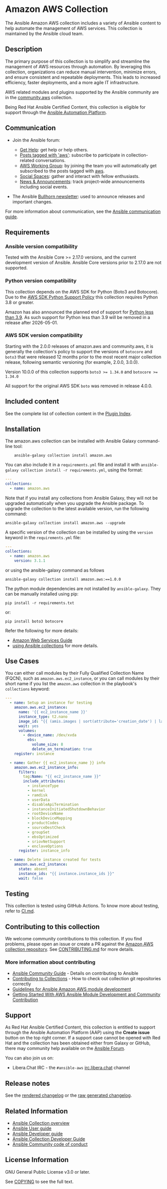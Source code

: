 # Amazon AWS Collection
The Ansible Amazon AWS collection includes a variety of Ansible content to help automate the management of AWS services. This collection is maintained by the Ansible cloud team.

## Description

The primary purpose of this collection is to simplify and streamline the management of AWS resources through automation. By leveraging this collection, organizations can reduce manual intervention, minimize errors, and ensure consistent and repeatable deployments. This leads to increased efficiency, faster deployments, and a more agile IT infrastructure.

AWS related modules and plugins supported by the Ansible community are in the [community.aws](https://github.com/ansible-collections/community.aws/) collection.

Being Red Hat Ansible Certified Content, this collection is eligible for support through the [Ansible Automation Platform](https://www.redhat.com/en/technologies/management/ansible).

## Communication

* Join the Ansible forum:
  * [Get Help](https://forum.ansible.com/c/help/6): get help or help others.
  * [Posts tagged with 'aws'](https://forum.ansible.com/tag/aws): subscribe to participate in collection-related conversations.
  * [AWS Working Group](https://forum.ansible.com/g/AWS): by joining the team you will automatically get subscribed to the posts tagged with [aws](https://forum.ansible.com/tags).
  * [Social Spaces](https://forum.ansible.com/c/chat/4): gather and interact with fellow enthusiasts.
  * [News & Announcements](https://forum.ansible.com/c/news/5): track project-wide announcements including social events.

* The Ansible [Bullhorn newsletter](https://docs.ansible.com/ansible/devel/community/communication.html#the-bullhorn): used to announce releases and important changes.

For more information about communication, see the [Ansible communication guide](https://docs.ansible.com/ansible/devel/community/communication.html).

## Requirements

### Ansible version compatibility

Tested with the Ansible Core >= 2.17.0 versions, and the current development version of Ansible. Ansible Core versions prior to 2.17.0 are not supported.

### Python version compatibility

This collection depends on the AWS SDK for Python (Boto3 and Botocore).  Due to the
[AWS SDK Python Support Policy](https://aws.amazon.com/blogs/developer/python-support-policy-updates-for-aws-sdks-and-tools/)
this collection requires Python 3.8 or greater.

Amazon has also announced the planned end of support for
[Python less than 3.9](https://aws.amazon.com/blogs/developer/python-support-policy-updates-for-aws-sdks-and-tools/).
As such support for Python less than 3.9 will be removed in a release after 2026-05-01.

<!---
### End of Support by Python Versions:

| Python Version | AWS SDK | Collection |
| -------------- | -------- | ---------- |
| 2.7 | July 2021 | Release 2.0.0 (September 2021) |
| 3.4 | February 2021 | Release 1.0.0 (June 2020) |
| 3.5 | February 2021 | Release 2.0.0 (September 2021) |
| 3.6 | May 2022 | Release 7.0.0 (November 2023) |
| 3.7 | December 2023 | *After December 2024* |
| 3.8 | April 2025 | *After April 2026* |
| 3.9 | April 2026 | *After April 2027* |
| 3.10 | April 2027 | *After April 2028* |
| 3.11 | April 2028 | *After April 2029* |
--->

### AWS SDK version compatibility

Starting with the 2.0.0 releases of amazon.aws and community.aws, it is generally the collection's policy to support the versions of `botocore` and `boto3` that were released 12 months prior to the most recent major collection release, following semantic versioning (for example, 2.0.0, 3.0.0).

Version 10.0.0 of this collection supports `boto3 >= 1.34.0` and `botocore >= 1.34.0`

All support for the original AWS SDK `boto` was removed in release 4.0.0.

## Included content
<!--start collection content-->
See the complete list of collection content in the [Plugin Index](https://ansible-collections.github.io/amazon.aws/branch/main/collections/amazon/aws/index.html#plugin-index).

<!--end collection content-->

## Installation

The amazon.aws collection can be installed with Ansible Galaxy command-line tool:

```
    ansible-galaxy collection install amazon.aws
```

You can also include it in a `requirements.yml` file and install it with `ansible-galaxy collection install -r requirements.yml`, using the format:

```yaml
---
collections:
  - name: amazon.aws
```

Note that if you install any collections from Ansible Galaxy, they will not be upgraded automatically when you upgrade the Ansible package.
To upgrade the collection to the latest available version, run the following command:

```
ansible-galaxy collection install amazon.aws --upgrade
```
A specific version of the collection can be installed by using the `version` keyword in the `requirements.yml` file:

```yaml
---
collections:
  - name: amazon.aws
    version: 3.1.1
```

or using the ansible-galaxy command as follows

```
ansible-galaxy collection install amazon.aws:==1.0.0
```

The python module dependencies are not installed by `ansible-galaxy`.  They can
be manually installed using pip:

    pip install -r requirements.txt

or:

    pip install boto3 botocore

Refer the following for more details:

* [Amazon Web Services Guide](https://docs.ansible.com/ansible/latest/collections/amazon/aws/docsite/guide_aws.html)
* [using Ansible collections](https://docs.ansible.com/ansible/latest/user_guide/collections_using.html) for more details.

## Use Cases

You can either call modules by their Fully Qualified Collection Name (FQCN), such as `amazon.aws.ec2_instance`, or you can call modules by their short name if you list the `amazon.aws` collection in the playbook's `collections` keyword:

```yaml
---
  - name: Setup an instance for testing
    amazon.aws.ec2_instance:
      name: '{{ ec2_instance_name }}'
      instance_type: t2.nano
      image_id: "{{ (amis.images | sort(attribute='creation_date') | last).image_id }}"
      wait: yes
      volumes:
        - device_name: /dev/xvda
          ebs:
            volume_size: 8
            delete_on_termination: true
    register: instance

  - name: Gather {{ ec2_instance_name }} info
    amazon.aws.ec2_instance_info:
      filters:
        tag:Name: "{{ ec2_instance_name }}"
        include_attributes:
          - instanceType
          - kernel
          - ramdisk
          - userData
          - disableApiTermination
          - instanceInitiatedShutdownBehavior
          - rootDeviceName
          - blockDeviceMapping
          - productCodes
          - sourceDestCheck
          - groupSet
          - ebsOptimized
          - sriovNetSupport
          - enclaveOptions
      register: instance_info

  - name: Delete instance created for tests
    amazon.aws.ec2_instance:
      state: absent
      instance_ids: "{{ instance.instance_ids }}"
      wait: false
```

## Testing

This collection is tested using GitHub Actions. To know more about testing, refer to [CI.md](https://github.com/ansible-collections/amazon.aws/blob/main/CI.md).

## Contributing to this collection

We welcome community contributions to this collection. If you find problems, please open an issue or create a PR against the [Amazon AWS collection repository](https://github.com/ansible-collections/amazon.aws).
See [CONTRIBUTING.md](https://github.com/ansible-collections/amazon.aws/blob/main/CONTRIBUTING.md) for more details.

### More information about contributing

- [Ansible Community Guide](https://docs.ansible.com/ansible/latest/community/index.html) - Details on contributing to Ansible
- [Contributing to Collections](https://docs.ansible.com/ansible/devel/dev_guide/developing_collections.html#contributing-to-collections) - How to check out collection git repositories correctly
- [Guidelines for Ansible Amazon AWS module development](https://docs.ansible.com/ansible/latest/collections/amazon/aws/docsite/dev_guidelines.html)
- [Getting Started With AWS Ansible Module Development and Community Contribution](https://www.ansible.com/blog/getting-started-with-aws-ansible-module-development)

## Support


As Red Hat Ansible Certified Content, this collection is entitled to support through the Ansible Automation Platform (AAP) using the **Create issue** button on the top right corner. If a support case cannot be opened with Red Hat and the collection has been obtained either from Galaxy or GitHub, there may community help available on the [Ansible Forum](https://forum.ansible.com/).

You can also join us on:

- Libera.Chat IRC - the ``#ansible-aws`` [irc.libera.chat](https://libera.chat/) channel

## Release notes

See the [rendered changelog](https://ansible-collections.github.io/amazon.aws/branch/main/collections/amazon/aws/docsite/CHANGELOG.html) or the [raw generated changelog](https://github.com/ansible-collections/amazon.aws/tree/main/CHANGELOG.rst).

## Related Information

- [Ansible Collection overview](https://github.com/ansible-collections/overview)
- [Ansible User guide](https://docs.ansible.com/ansible/latest/user_guide/index.html)
- [Ansible Developer guide](https://docs.ansible.com/ansible/latest/dev_guide/index.html)
- [Ansible Collection Developer Guide](https://docs.ansible.com/ansible/devel/dev_guide/developing_collections.html)
- [Ansible Community code of conduct](https://docs.ansible.com/ansible/latest/community/code_of_conduct.html)

## License Information

GNU General Public License v3.0 or later.

See [COPYING](https://www.gnu.org/licenses/gpl-3.0.txt) to see the full text.
